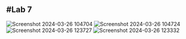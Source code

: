 #Lab 7
---
![Screenshot 2024-03-26 104704](https://github.com/rjdesantis/design6/assets/123084804/ce521b93-9b1c-4cd5-9504-e749b82de1bb)
![Screenshot 2024-03-26 104724](https://github.com/rjdesantis/design6/assets/123084804/96b99358-d6ee-4fe3-b69c-4ca959fbe0ce)
![Screenshot 2024-03-26 123727](https://github.com/rjdesantis/design6/assets/123084804/9fcf4add-94da-468c-a7de-c9aaf9b1e459)
![Screenshot 2024-03-26 123332](https://github.com/rjdesantis/design6/assets/123084804/02f4f9ad-0a2e-410e-b47b-7ddd5f2cf402)

